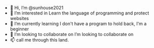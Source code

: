 - 👋 Hi, I’m @sunhouse2021
- 👀 I’m interested in Learn the language of programming and protect websites
- 🌱 I’m currently learning I don't have a program to hold back, I'm a beginner
- 💞️ I’m looking to collaborate on I’m looking to collaborate on
- 📫  call me through this land.

<!---
sunhouse2021/sunhouse2021 is a ✨ special ✨ repository because its `README.md` (this file) appears on your GitHub profile.
You can click the Preview link to take a look at your changes.
--->
